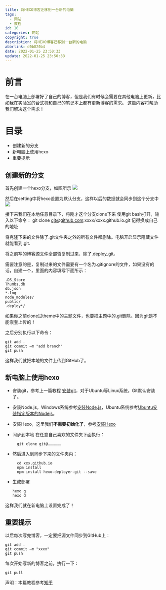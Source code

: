 ```yaml
---
title: 将HEXO博客迁移到一台新的电脑
tags:
  - 网站
  - 教程
id: 10
categories: 网站
copyright: true
description: 将HEXO博客迁移到一台新的电脑
abbrlink: d0b820b4
date: 2022-01-25 23:50:33
update: 2022-01-25 23:50:33
---
```

# 前言

在一台电脑上部署好了自己的博客，但是我们有时候会需要在其他电脑上更新，比如我在实验室的台式机和自己的笔记本上都有更新博客的需求。
这篇内容将帮助我们解决这个需求！

# 目录

- 创建新的分支
- 新电脑上使用hexo
- 重要提示

## 创建新的分支

首先创建一个hexo分支，如图所示
![](https://s2.loli.net/2022/01/26/Aewlq74MVgtPbo6.png)

然后在setting中将hexo设置为默认分支，这样以后的数据就会同步到这个分支中
![](https://s2.loli.net/2022/01/26/LDWwNoQInAe9t61.png)

接下来我们在本地任意目录下，将刚才这个分支clone下来
使用git bash打开，输入以下命令：
  git clone git@github.com:xxxx/xxxx.github.io.git  记得换成自己的地址

将克隆下来的文件除了.git文件夹之外的所有文件都删除。电脑开启显示隐藏文件就能看到.git.

将之前写的博客源文件全部否复制过来，除了.deploy_git。

需要注意的是，复制过来的文件需要有一个名为.gitignore的文件，如果没有的话，自建一个，里面的内容填写下面所示：

    .DS_Store
    Thumbs.db
    db.json
    *.log
    node_modules/
    public/
    .deploy*/

如果你之前clone过theme中的主题文件，也要把主题中的.git删除。因为git是不能嵌套上传的！

之后分别执行以下命令：

    git add .
    git commit –m "add branch"
    git push 

这样我们就把本地的文件上传到GitHub了。

## 新电脑上使用hexo

- 安装git，参考上一篇教程 [安装git](https://www.gongsunqi.xyz/posts/ee940876/#%E5%AE%89%E8%A3%85git)，对于Ubuntu等Linux系统，Git默认安装了。

- 安装Node.js，Windows系统参考[安装Node.js](https://www.gongsunqi.xyz/posts/ee940876/#%E5%AE%89%E8%A3%85Node-js)，Ubuntu系统参考[Ubuntu安装指定版本的Nodejs](https://www.gongsunqi.xyz/posts/7a25054b/)。

- 安装Hexo，这里我们**不需要初始化了**，参考[安装Hexo](https://www.gongsunqi.xyz/posts/ee940876/#%E5%AE%89%E8%A3%85Hexo)

- 同步到本地
在任意自己喜欢的文件夹下面执行：

        git clone git@………………

- 然后进入到同步下来的文件夹内：

        cd xxx.github.io
        npm install
        npm install hexo-deployer-git --save

- 生成部署

      hexo g
      hexo d

这样我们就在新电脑上设置完成了！

## 重要提示

以后每次写完博客，一定要把源文件同步到GitHub上：

    git add .
    git commit –m "xxxx"
    git push 

每次开始写新的博客之前，执行一下：

    git pull

声明：本篇教程参考[知乎](https://www.zhihu.com/question/21193762)